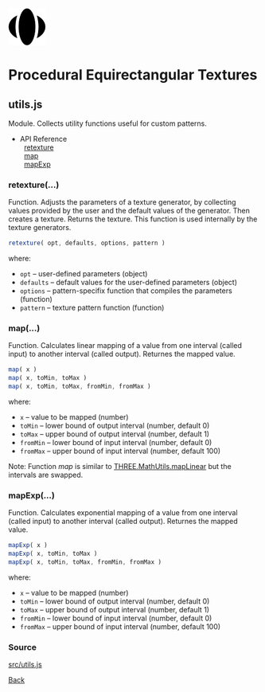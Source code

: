 <img class="logo" src="../assets/logo/logo.png">


# Procedural Equirectangular Textures

## utils.js

Module. Collects utility functions useful for custom patterns.

* API Reference<br>
&nbsp; [retexture](#retexture)<br>
&nbsp; [map](#map)<br>
&nbsp; [mapExp](#map)


### retexture(...)

Function. Adjusts the parameters of a texture generator, by
collecting values provided by the user and the default values
of the generator. Then creates a texture. Returns the texture.
This function is used internally by the texture generators.

```js
retexture( opt, defaults, options, pattern )
```

where:

* `opt` &ndash; user-defined parameters (object)
* `defaults` &ndash; default values for the user-defined parameters (object)
* `options` &ndash; pattern-specifix function that compiles the parameters (function)
* `pattern` &ndash; texture pattern function (function)



### map(...)

Function. Calculates linear mapping of a value from one interval
(called input) to another interval (called output). Returnes
the mapped value.


```js
map( x )
map( x, toMin, toMax )
map( x, toMin, toMax, fromMin, fromMax )
```

where:

* `x` &ndash; value to be mapped (number) 
* `toMin` &ndash; lower bound of output interval (number, default 0)
* `toMax` &ndash; upper bound of output interval (number, default 1)
* `fromMin` &ndash; lower bound of input interval (number, default 0)
* `fromMax` &ndash; upper bound of input interval (number, default 100)

Note: Function *map* is similar to [THREE.MathUtils.mapLinear](https://threejs.org/docs/#api/en/math/MathUtils.mapLinear)
but the intervals are swapped.
		


### mapExp(...)

Function. Calculates exponential mapping of a value from one
interval (called input) to another interval (called output).
Returnes the mapped value.


```js
mapExp( x )
mapExp( x, toMin, toMax )
mapExp( x, toMin, toMax, fromMin, fromMax )
```

where:

* `x` &ndash; value to be mapped (number) 
* `toMin` &ndash; lower bound of output interval (number, default 0)
* `toMax` &ndash; upper bound of output interval (number, default 1)
* `fromMin` &ndash; lower bound of input interval (number, default 0)
* `fromMax` &ndash; upper bound of input interval (number, default 100)
		


### Source

[src/utils.js](https://github.com/boytchev/texture-generator/blob/main/src/utils.js)



<div class="footnote">
	<a href="#" onclick="window.history.back(); return false;">Back</a>
</div>